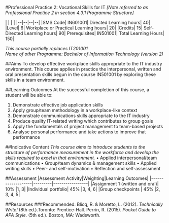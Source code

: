 #Professional Practice 2: Vocational Skills for IT
*[Note referred to as Professional Practice 2 in section 4.3.1 Programme Structure]*

| | | |
|--|--|--|--|
|SMS Code|	IN601001|	Directed Learning hours|	40|
|Level|	6|	Workplace or Practical Learning hours|	20|
|Credits|	15|	Self-Directed Learning hours|	90|
Prerequisites|	IN501001|	Total Learning Hours|	150|

*This course partially replaces IT201001  
Name of other Programme: Bachelor of Information Technology (version 2)*

##Aims
To develop effective workplace skills appropriate to the IT industry environment.  This course applies in practice the interpersonal, written and oral presentation skills begun in the course IN501001 by exploring these skills in a team environment.  

##Learning Outcomes
At the successful completion of this course, a student will be able to:
1.	Demonstrate effective job application skills
2.	Apply group/team methodology in a workplace-like context
3.	Demonstrate communications skills appropriate to the IT industry
4.	Produce quality IT-related writing which contributes to group goals
5.	Apply the fundamentals of project management to team-based projects
6.	Analyse personal performance and take actions to improve that performance

##Indicative Content
*This course aims to introduce students to the structure of performance measurement in the workforce and develop the skills required to excel in that environment.*
•	Applied interpersonal/team communications 
•	Group/team dynamics & management skills
•	Applied writing skills
•	Peer- and self-motivation
•	Reflection and self-assessment

##Assessment
|Assessment Activity|Weighting|Learning Outcomes|
|-------------------|---------|-----------------|
|Assignment 1 (written and oral)|	10%	|1, 3|
|Individual portfolio|	45%	|3, 4, 6|
|Group checkpoints |	45%	|2, 3, 4, 5|

##Resources 
###Recommended:
Blicq, R. & Moretto, L. (2012). *Technically Write!* (8th ed.).Toronto: Prentice-Hall. 
Perrin, R. (2015). *Pocket Guide to APA Style.* (5th ed.). Boston, MA: Wadsworth.
